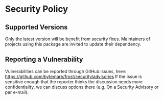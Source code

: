 # Security Policy

## Supported Versions

Only the latest version will be benefit from security fixes. Maintainers of projects using this package are invited to update their dependency.

## Reporting a Vulnerability

Vulnerabilities can be reported through GitHub issues, here: https://github.com/bytemare/frost/security/advisories
If the issue is sensitive enough that the reporter thinks the discussion needs more confidentiality, we can discuss options there (e.g. On a Security Advisory or per e-mail).

